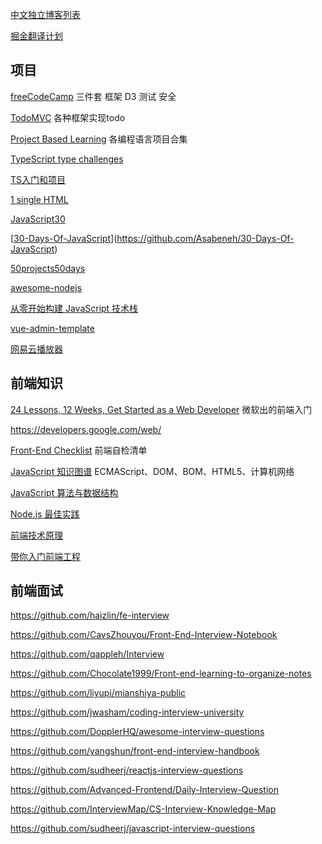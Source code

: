 [中文独立博客列表](https://github.com/timqian/chinese-independent-blogs)

[掘金翻译计划](https://github.com/xitu/gold-miner)



## 项目

[freeCodeCamp](https://www.freecodecamp.org/) 三件套 框架 D3 测试 安全

[TodoMVC](https://github.com/tastejs/todomvc) 各种框架实现todo

[Project Based Learning](https://github.com/practical-tutorials/project-based-learning#javascript) 各编程语言项目合集

[TypeScript type challenges](https://github.com/type-challenges/type-challenges)

[TS入门和项目](https://www.totaltypescript.com/workshops/typescript-generics)

[1 single HTML](https://github.com/Metroxe/one-html-page-challenge)

[JavaScript30](https://github.com/wesbos/JavaScript30)

[[30-Days-Of-JavaScript](https://github.com/Asabeneh/30-Days-Of-JavaScript)](https://github.com/Asabeneh/30-Days-Of-JavaScript)

[50projects50days](https://github.com/bradtraversy/50projects50days)

[awesome-nodejs](https://github.com/sindresorhus/awesome-nodejs)

[从零开始构建 JavaScript 技术栈](https://github.com/verekia/js-stack-from-scratch)

[vue-admin-template](https://github.com/PanJiaChen/vue-admin-template/blob/master/README-zh.md)

[网易云播放器](https://github.com/qier222/YesPlayMusic)

## 前端知识

[24 Lessons, 12 Weeks, Get Started as a Web Developer](https://github.com/microsoft/Web-Dev-For-Beginners) 微软出的前端入门

https://developers.google.com/web/

[Front-End Checklist](https://github.com/thedaviddias/Front-End-Checklist) 前端自检清单

 [JavaScript 知识图谱](https://tsejx.github.io/javascript-guidebook/) ECMAScript、DOM、BOM、HTML5、计算机网络

[JavaScript 算法与数据结构](https://github.com/trekhleb/javascript-algorithms/blob/master/README.zh-CN.md)

[Node.js 最佳实践](https://github.com/goldbergyoni/nodebestpractices/blob/master/README.chinese.md)

[前端技术原理](https://github.com/woai3c/Front-end-articles)

[带你入门前端工程](https://woai3c.github.io/introduction-to-front-end-engineering/)

## 前端面试

https://github.com/haizlin/fe-interview

https://github.com/CavsZhouyou/Front-End-Interview-Notebook

https://github.com/qappleh/Interview

https://github.com/Chocolate1999/Front-end-learning-to-organize-notes

https://github.com/liyupi/mianshiya-public

https://github.com/jwasham/coding-interview-university

https://github.com/DopplerHQ/awesome-interview-questions

https://github.com/yangshun/front-end-interview-handbook

https://github.com/sudheerj/reactjs-interview-questions

https://github.com/Advanced-Frontend/Daily-Interview-Question

https://github.com/InterviewMap/CS-Interview-Knowledge-Map

https://github.com/sudheerj/javascript-interview-questions

